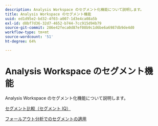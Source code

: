 ```yaml
---
description: Analysis Workspace のセグメント化機能について説明します。
title: Analysis Workspace のセグメント機能
uuid: ed1d95e2-bd32-4f03-a007-1d3e4ca08a5b
exl-id: d8bf7d36-32d7-4652-b744-7cc915d94b79
source-git-commit: 286e42feca0d87ef08b9c1d6be6a6987db9de4d0
workflow-type: tm+mt
source-wordcount: '51'
ht-degree: 64%

---
```


# Analysis Workspace のセグメント機能

Analysis Workspace のセグメント化機能について説明します。

[セグメント比較（セグメント IQ）](https://experienceleague.adobe.com/docs/analytics/analyze/analysis-workspace/panels/segment-comparison/segment-comparison.html)

[フォールアウト分析でのセグメントの適用](https://experienceleague.adobe.com/docs/analytics/analyze/analysis-workspace/visualizations/fallout/compare-segments-fallout.html)
